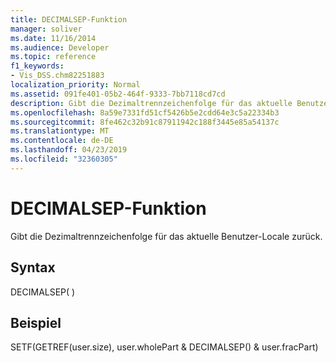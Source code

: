 ```yaml
---
title: DECIMALSEP-Funktion
manager: soliver
ms.date: 11/16/2014
ms.audience: Developer
ms.topic: reference
f1_keywords:
- Vis_DSS.chm82251883
localization_priority: Normal
ms.assetid: 091fe401-05b2-464f-9333-7bb7118cd7cd
description: Gibt die Dezimaltrennzeichenfolge für das aktuelle Benutzer-Locale zurück.
ms.openlocfilehash: 8a59e7331fd51cf5426b5e2cdd64e3c5a22334b3
ms.sourcegitcommit: 8fe462c32b91c87911942c188f3445e85a54137c
ms.translationtype: MT
ms.contentlocale: de-DE
ms.lasthandoff: 04/23/2019
ms.locfileid: "32360305"
---
```

# <a name="decimalsep-function"></a>DECIMALSEP-Funktion

Gibt die Dezimaltrennzeichenfolge für das aktuelle Benutzer-Locale zurück.
  
## <a name="syntax"></a>Syntax

DECIMALSEP( )
  
## <a name="example"></a>Beispiel

SETF(GETREF(user.size), user.wholePart &amp; DECIMALSEP() &amp; user.fracPart) 
  

